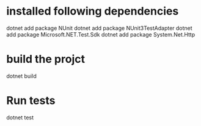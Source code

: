 # installed following dependencies

dotnet add package NUnit
dotnet add package NUnit3TestAdapter
dotnet add package Microsoft.NET.Test.Sdk
dotnet add package System.Net.Http

# build the projct
dotnet build

# Run tests
dotnet test
